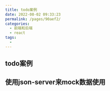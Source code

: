 ```yaml
---
title: todo案例
date: 2022-08-02 09:33:23
permalink: /pages/90aef2/
categories:
  - 前端和后端
  - react
tags:
  - 
---
```

## todo案例



## 使用json-server来mock数据使用



